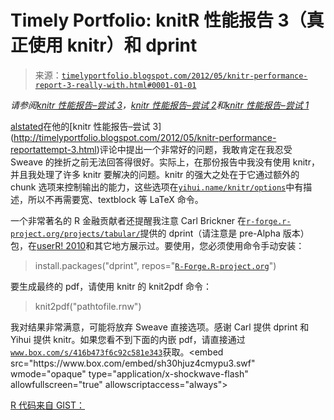 <!--yml

类别：未分类

date: 2024-05-18 15:06:51

-->

# Timely Portfolio: knitR 性能报告 3（真正使用 knitr）和 dprint

> 来源：[`timelyportfolio.blogspot.com/2012/05/knitr-performance-report-3-really-with.html#0001-01-01`](http://timelyportfolio.blogspot.com/2012/05/knitr-performance-report-3-really-with.html#0001-01-01)

*请参阅[knitr 性能报告–尝试 3](http://timelyportfolio.blogspot.com/2012/05/knitr-performance-reportattempt-3.html)，[knitr 性能报告–尝试 2](http://timelyportfolio.blogspot.com/2012/04/knitr-performance-report-attempt-2.html)和[knitr 性能报告–尝试 1](http://timelyportfolio.blogspot.com/2012/04/knitr-performance-report-attempt-1.html)*

[alstated](http://yihui.name/knitr/options "http://yihui.name/knitr/options")在他的[knitr 性能报告–尝试 3](http://timelyportfolio.blogspot.com/2012/05/knitr-performance-reportattempt-3.html)评论中提出一个非常好的问题，我敢肯定在我忍受 Sweave 的挫折之前无法回答得很好。实际上，在那份报告中我没有使用 knitr，并且我处理了许多 knitr 要解决的问题。knitr 的强大之处在于它通过额外的 chunk 选项来控制输出的能力，这些选项在[`yihui.name/knitr/options`](http://yihui.name/knitr/options "http://yihui.name/knitr/options")中有描述，所以不再需要宽、textblock 等 LaTeX 命令。

一个非常著名的 R 金融贡献者还提醒我注意 Carl Brickner 在[`r-forge.r-project.org/projects/tabular/`](https://r-forge.r-project.org/projects/tabular/)提供的 dprint（请注意是 pre-Alpha 版本）包，在[userR! 2010](http://user2010.org/slides/Brickner+Slavov+Napoli.pdf)和其它地方展示过。要使用，您必须使用命令手动安装：

> install.packages("dprint", repos="[`R-Forge.R-project.org`](http://R-Forge.R-project.org)")

要生成最终的 pdf，请使用 knitr 的 knit2pdf 命令：

> knit2pdf("pathtofile.rnw")

我对结果非常满意，可能将放弃 Sweave 直接选项。感谢 Carl 提供 dprint 和 Yihui 提供 knitr。如果您看不到下面的内嵌 pdf，请直接通过[`www.box.com/s/416b473f6c92c581e343`](https://www.box.com/s/416b473f6c92c581e343 "https://www.box.com/s/416b473f6c92c581e343")获取。<embed src="https://www.box.com/embed/sh30hjuz4cmypu3.swf" wmode="opaque" type="application/x-shockwave-flash" allowfullscreen="true" allowscriptaccess="always">

[R 代码来自 GIST：](https://gist.github.com/2777021)
